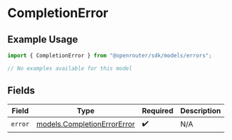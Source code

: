 # CompletionError

## Example Usage

```typescript
import { CompletionError } from "@openrouter/sdk/models/errors";

// No examples available for this model
```

## Fields

| Field                                                               | Type                                                                | Required                                                            | Description                                                         |
| ------------------------------------------------------------------- | ------------------------------------------------------------------- | ------------------------------------------------------------------- | ------------------------------------------------------------------- |
| `error`                                                             | [models.CompletionErrorError](../../models/completionerrorerror.md) | :heavy_check_mark:                                                  | N/A                                                                 |